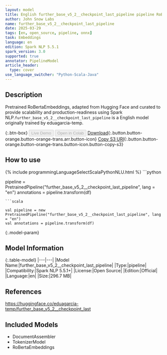 ```yaml
---
layout: model
title: English further_base_v5_2__checkpoint_last_pipeline pipeline RoBertaEmbeddings from eduagarcia-temp
author: John Snow Labs
name: further_base_v5_2__checkpoint_last_pipeline
date: 2025-03-29
tags: [en, open_source, pipeline, onnx]
task: Embeddings
language: en
edition: Spark NLP 5.5.1
spark_version: 3.0
supported: true
annotator: PipelineModel
article_header:
  type: cover
use_language_switcher: "Python-Scala-Java"
---
```


## Description

Pretrained RoBertaEmbeddings, adapted from Hugging Face and curated to provide scalability and production-readiness using Spark NLP.`further_base_v5_2__checkpoint_last_pipeline` is a English model originally trained by eduagarcia-temp.

{:.btn-box}
<button class="button button-orange" disabled>Live Demo</button>
<button class="button button-orange" disabled>Open in Colab</button>
[Download](https://s3.amazonaws.com/auxdata.johnsnowlabs.com/public/models/further_base_v5_2__checkpoint_last_pipeline_en_5.5.1_3.0_1743257335344.zip){:.button.button-orange.button-orange-trans.arr.button-icon}
[Copy S3 URI](s3://auxdata.johnsnowlabs.com/public/models/further_base_v5_2__checkpoint_last_pipeline_en_5.5.1_3.0_1743257335344.zip){:.button.button-orange.button-orange-trans.button-icon.button-copy-s3}

## How to use



<div class="tabs-box" markdown="1">
{% include programmingLanguageSelectScalaPythonNLU.html %}
```python

pipeline = PretrainedPipeline("further_base_v5_2__checkpoint_last_pipeline", lang = "en")
annotations =  pipeline.transform(df)   

```
```scala

val pipeline = new PretrainedPipeline("further_base_v5_2__checkpoint_last_pipeline", lang = "en")
val annotations = pipeline.transform(df)

```
</div>

{:.model-param}
## Model Information

{:.table-model}
|---|---|
|Model Name:|further_base_v5_2__checkpoint_last_pipeline|
|Type:|pipeline|
|Compatibility:|Spark NLP 5.5.1+|
|License:|Open Source|
|Edition:|Official|
|Language:|en|
|Size:|296.7 MB|

## References

https://huggingface.co/eduagarcia-temp/further_base_v5_2__checkpoint_last

## Included Models

- DocumentAssembler
- TokenizerModel
- RoBertaEmbeddings